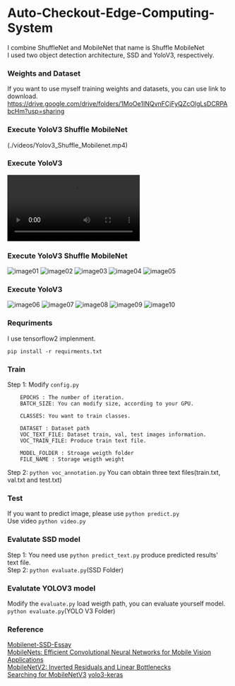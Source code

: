 # Auto-Checkout-Edge-Computing-System

I combine ShuffleNet and MobileNet that name is Shuffle MobileNet  
I used two object detection architecture, SSD and YoloV3, respectively.  


### Weights and Dataset
If you want to use myself training weights and datasets, you can use link to download.  
https://drive.google.com/drive/folders/1MoOe1INQvnFCjFyQZcOlgLsDCRPAbcHm?usp=sharing 


### Execute YoloV3 Shuffle MobileNet
(./videos/Yolov3_Shuffle_Mobilenet.mp4)


### Execute YoloV3
![video02](./videos/YoloV3.mp4)


### Execute YoloV3 Shuffle MobileNet
![image01](./images/yolov3_shuffle_mobilenet_05028.jpg)
![image02](./images/yolov3_shuffle_mobilenet_05733.jpg)
![image03](./images/yolov3_shuffle_mobilenet_06203.jpg)
![image04](./images/yolov3_shuffle_mobilenet_06412.jpg)
![image05](./images/yolov3_shuffle_mobilenet_06930.jpg)


### Execute YoloV3
![image06](./images/yolov3_05028.jpg)
![image07](./images/yolov3_05733.jpg)
![image08](./images/yolov3_06203.jpg)
![image09](./images/yolov3_06412.jpg)
![image10](./images/yolov3_06930.jpg)


### Requriments
I use tensorflow2 implenment.
```
pip install -r requirments.txt
```

### Train
Step 1: Modify `config.py`  
```
    EPOCHS : The number of iteration. 
    BATCH_SIZE: You can modify size, according to your GPU.

    CLASSES: You want to train classes.
    
    DATASET : Dataset path
    VOC_TEXT_FILE: Dataset train, val, test images information.
    VOC_TRAIN_FILE: Produce train text file.

    MODEL_FOLDER : Stroage weigth folder
    FILE_NAME : Storage weigth weight
```
Step 2: `python voc_annotation.py`
You can obtain three text files(train.txt, val.txt and test.txt)  

### Test
If you want to predict image, please use
```python predict.py```  
Use video
```python video.py```

### Evalutate SSD model
Step 1: You need use `python predict_text.py` produce predicted results' text file.  
Step 2: `python evaluate.py`(SSD Folder)

### Evalutate YOLOV3 model
Modify the `evaluate.py` load weigth path, you can evaluate yourself model.   
`python evaluate.py`(YOLO V3 Folder)  


### Reference
[Mobilenet-SSD-Essay](https://github.com/bubbliiiing/Mobilenet-SSD-Essay)  
[MobileNets: Efficient Convolutional Neural Networks for Mobile Vision Applications](https://arxiv.org/abs/1704.04861)  
[MobileNetV2: Inverted Residuals and Linear Bottlenecks](https://arxiv.org/abs/1801.04381)  
[Searching for MobileNetV3](https://arxiv.org/abs/1905.02244)
[yolo3-keras](https://github.com/bubbliiiing/yolo3-keras)  
